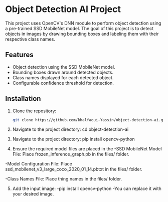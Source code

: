 # Object Detection AI Project

This project uses OpenCV's DNN module to perform object detection using a pre-trained SSD MobileNet model. The goal of this project is to detect objects in images by drawing bounding boxes and labeling them with their respective class names.

## Features
- Object detection using the SSD MobileNet model.
- Bounding boxes drawn around detected objects.
- Class names displayed for each detected object.
- Configurable confidence threshold for detection.

## Installation
1. Clone the repository:
   ```bash
   git clone https://github.com/khalfaoui-Yassin/object-detection-ai.git

2. Navigate to the project directory:
    cd object-detection-ai

3. Navigate to the project directory:
    pip install opencv-python

4. Ensure the required model files are placed in the -SSD MobileNet Model File: Place frozen_inference_graph.pb in the files/ folder.

-Model Configuration File: Place ssd_mobilenet_v3_large_coco_2020_01_14.pbtxt in the files/ folder.

-Class Names File: Place thing.names in the files/ folder.

5. Add the input image:
    -pip install opencv-python
    -You can replace it with your desired image.




